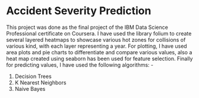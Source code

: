 # Accident Severity Prediction
This project was done as the final project of the IBM Data Science Professional certificate on Coursera.
I have used the library folium to create several layered heatmaps to showcase various hot zones for collisions of various kind, with each layer representing a year.
For plotting, I have used area plots and pie charts to differentiate and compare various values, also a heat map created using seaborn has been used for feature selection.
Finally for predicting values, I have used the following algorithms: -
  1) Decision Trees
  2) K Nearest Neighbors
  3) Naive Bayes
